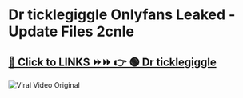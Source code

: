 
 # Dr ticklegiggle Onlyfans Leaked - Update Files 2cnle

## <h2><a href="https://clipsfans.com/Dr_ticklegiggle&ref=git">🔗 Click to LINKS ⏩⏩ 👉 🟢 Dr ticklegiggle </a></h2>

<a href="https://clipsfans.com/Dr_ticklegiggle&ref=git" rel="nofollow" data-target="animated-image.originalLink"><img src="https://i.ibb.co.com/xMMVF88/686577567.gif" alt="Viral Video Original" style="max-width: 100%; display: inline-block;" data-target="animated-image.originalImage"></a>

